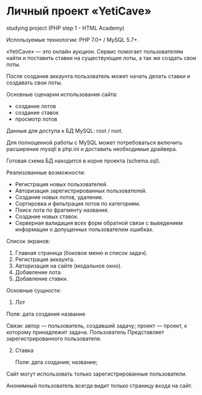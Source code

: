# Личный проект «YetiCave»
studying project (PHP step 1 - HTML Academy)

Используемые технологии: PHP 7.0+ / MySQL 5.7+.

«YetiCave» — это онлайн аукцион. Сервис помогает пользователям найти и поставить ставки на существующие лоты, а так же создать свои лоты.

После создания аккаунта пользователь может начать делать ставки и создавать свои лоты.

Основные сценарии использования сайта:

* создание лотов
* создание ставок
* просмотр лотов

Данные для доступа к БД MySQL: root / root.

Для полноценной работы с MySQL может потребоваться включить расширение mysqli в php.ini и доставить необходимые драйвера.

Готовая схема БД находится в корне проекта (schema.sql).

<!--Чтобы создать трех тестовых пользователей со списком задач для одного из них (Игнат), необходимо выполнить строки с 1-й по 28-ю в файле queries.sql.

Данные для авторизации на сайте:

Email	Пароль
ignat.v@gmail.com	ug0GdVMi
kitty_93@li.ru	daecNazD
warrior07@mail.ru	oixb3aL8-->

Реализованные возможности:

* Регистрация новых пользователей.
* Авторизация зарегистрированных пользователей.
* Создание новых лотов, удаление.
* Сортировка и фильтрация лотов по категориям.
* Поиск лота по фрагменту названия.
* Создание новых ставок.
* Серверная валидация всех форм обратной связи с выведением информации о допущенных пользователем ошибках.

Список экранов:

1. Главная страница (боковое меню и список задач).
2. Регистрация аккаунта.
3. Авторизация на сайте (модальное окно).
4. Добавление лота.
5. Добавление ставки.

Основные сущности:

1. Лот

  Поля:
  дата создания
  название
  
  Связи:
  автор — пользователь, создавший задачу;
  проект — проект, к которому принадлежит задача.
  Пользователь
  Представляет зарегистрированного пользователя.


2. Ставка

   Поля:
   дата создания;
   название;


Сайт могут использовать только зарегистрированные пользователи.

Анонимный пользователь всегда видит только страницу входа на сайт.
